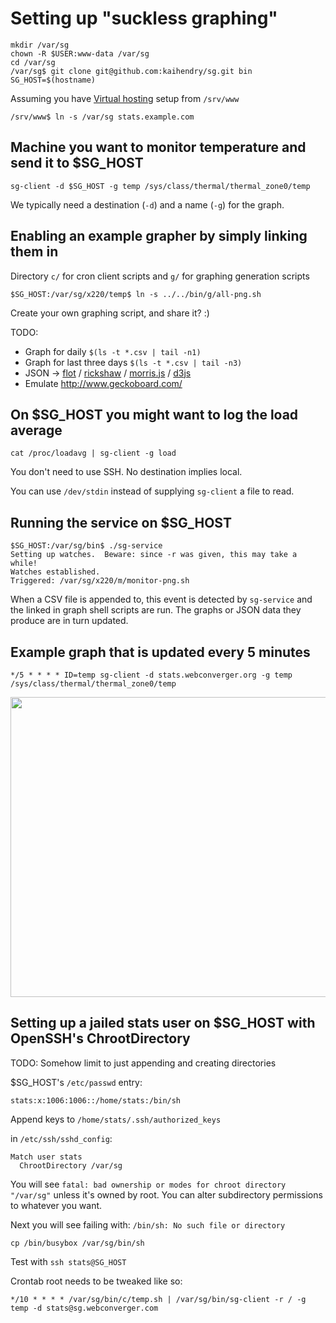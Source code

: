 # Setting up "suckless graphing"

	mkdir /var/sg
	chown -R $USER:www-data /var/sg
	cd /var/sg
	/var/sg$ git clone git@github.com:kaihendry/sg.git bin
	SG_HOST=$(hostname)

Assuming you have [Virtual hosting](http://dabase.com/e/04025/) setup from `/srv/www`

	/srv/www$ ln -s /var/sg stats.example.com

## Machine you want to monitor temperature and send it to $SG_HOST

	sg-client -d $SG_HOST -g temp /sys/class/thermal/thermal_zone0/temp

We typically need a destination (`-d`) and a name (`-g`) for the graph.

## Enabling an example grapher by simply linking them in

Directory `c/` for cron client scripts and `g/` for graphing generation scripts

	$SG_HOST:/var/sg/x220/temp$ ln -s ../../bin/g/all-png.sh

Create your own graphing script, and share it? :)

TODO:

* Graph for daily `$(ls -t *.csv | tail -n1)`
* Graph for last three days `$(ls -t *.csv | tail -n3)`
* JSON &rarr; [flot](http://www.flotcharts.org/) / [rickshaw](http://code.shutterstock.com/rickshaw/) / [morris.js](http://www.oesmith.co.uk/morris.js/) / [d3js](http://d3js.org/)
* Emulate http://www.geckoboard.com/

## On $SG_HOST you might want to log the load average

	cat /proc/loadavg | sg-client -g load

You don't need to use SSH. No destination implies local.

You can use `/dev/stdin` instead of supplying `sg-client` a file to read.

## Running the service on $SG_HOST

	$SG_HOST:/var/sg/bin$ ./sg-service
	Setting up watches.  Beware: since -r was given, this may take a while!
	Watches established.
	Triggered: /var/sg/x220/m/monitor-png.sh

When a CSV file is appended to, this event is detected by `sg-service` and the
linked in graph shell scripts are run. The graphs or JSON data they produce are
in turn updated.

## Example graph that is updated every 5 minutes

	*/5 * * * * ID=temp sg-client -d stats.webconverger.org -g temp /sys/class/thermal/thermal_zone0/temp

<img width=640 height=480 src=http://stats.webconverger.org/x220/temp/all.png>

## Setting up a jailed stats user on $SG_HOST with OpenSSH's ChrootDirectory

TODO: Somehow limit to just appending and creating directories

$SG_HOST's `/etc/passwd` entry:

	stats:x:1006:1006::/home/stats:/bin/sh

Append keys to `/home/stats/.ssh/authorized_keys`

in `/etc/ssh/sshd_config`:

	Match user stats
	  ChrootDirectory /var/sg

You will see `fatal: bad ownership or modes for chroot directory "/var/sg"`
unless it's owned by root. You can alter subdirectory permissions to whatever you want.

Next you will see failing with: `/bin/sh: No such file or directory`

	cp /bin/busybox /var/sg/bin/sh

Test with `ssh stats@SG_HOST`

Crontab root needs to be tweaked like so:

	*/10 * * * * /var/sg/bin/c/temp.sh | /var/sg/bin/sg-client -r / -g temp -d stats@sg.webconverger.com
